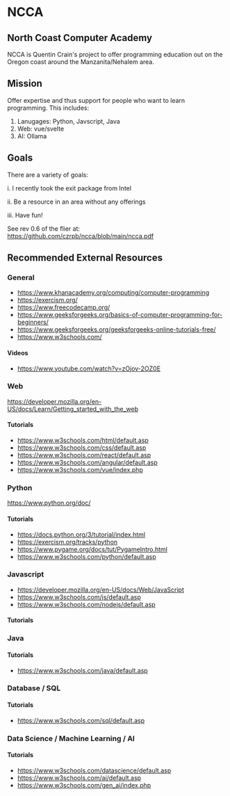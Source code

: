 # NCCA

## North Coast Computer Academy

NCCA is Quentin Crain's project to offer programming education out on the Oregon coast around the Manzanita/Nehalem area.

## Mission

Offer expertise and thus support for people who want to learn programming. This includes:

1. Lanugages: Python, Javscript, Java
2. Web: vue/svelte
3. AI: Ollama

## Goals

There are a variety of goals:

i.   I recently took the exit package from Intel

ii.  Be a resource in an area without any offerings

iii. Have fun!

See rev 0.6 of the flier at: https://github.com/czrpb/ncca/blob/main/ncca.pdf

## Recommended External Resources

### General

* https://www.khanacademy.org/computing/computer-programming
* https://exercism.org/
* https://www.freecodecamp.org/
* https://www.geeksforgeeks.org/basics-of-computer-programming-for-beginners/
* https://www.geeksforgeeks.org/geeksforgeeks-online-tutorials-free/
* https://www.w3schools.com/

#### Videos

* https://www.youtube.com/watch?v=zOjov-2OZ0E

### Web

https://developer.mozilla.org/en-US/docs/Learn/Getting_started_with_the_web

#### Tutorials

* https://www.w3schools.com/html/default.asp
* https://www.w3schools.com/css/default.asp
* https://www.w3schools.com/react/default.asp
* https://www.w3schools.com/angular/default.asp
* https://www.w3schools.com/vue/index.php

### Python

https://www.python.org/doc/

#### Tutorials

* https://docs.python.org/3/tutorial/index.html
* https://exercism.org/tracks/python
* https://www.pygame.org/docs/tut/PygameIntro.html
* https://www.w3schools.com/python/default.asp

### Javascript

* https://developer.mozilla.org/en-US/docs/Web/JavaScript
* https://www.w3schools.com/js/default.asp
* https://www.w3schools.com/nodejs/default.asp

#### Tutorials

### Java

#### Tutorials

* https://www.w3schools.com/java/default.asp

### Database / SQL

#### Tutorials

* https://www.w3schools.com/sql/default.asp

### Data Science / Machine Learning / AI

#### Tutorials

* https://www.w3schools.com/datascience/default.asp
* https://www.w3schools.com/ai/default.asp
* https://www.w3schools.com/gen_ai/index.php
